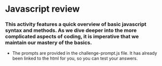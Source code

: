 # Javascript review

### This activity features a quick overview of basic javascript syntax and methods. As we dive deeper into the more complicated aspects of coding, it is imperative that we maintain our mastery of the basics.

* The prompts are provided in the challenge-prompt.js file. It has already been linked to the html for you, so you can test your answers.